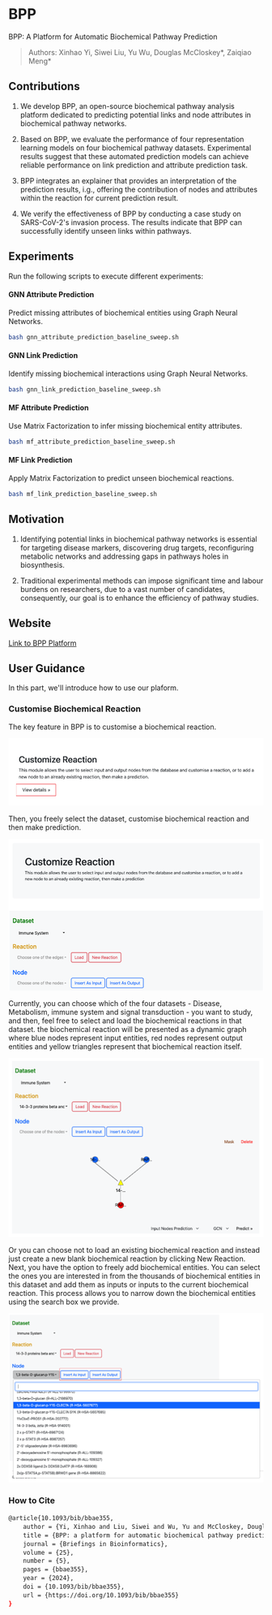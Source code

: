 # BPP
BPP: A Platform for Automatic Biochemical Pathway Prediction
> Authors: Xinhao Yi, Siwei Liu, Yu Wu, Douglas McCloskey*, Zaiqiao Meng*

## Contributions
1. We develop BPP, an open-source biochemical pathway analysis platform dedicated to predicting potential links and node attributes in biochemical pathway networks.

2.  Based on BPP, we evaluate the performance of four representation learning models on four biochemical pathway datasets. Experimental results suggest that these automated prediction models can achieve reliable performance on link prediction and attribute prediction task.

3. BPP integrates an explainer that provides an interpretation of the prediction results, i.g., offering the contribution of nodes and attributes within the reaction for current prediction result.

4. We verify the effectiveness of BPP by conducting a case study on SARS-CoV-2's invasion process. The results indicate that BPP can successfully identify unseen links within pathways.

## Experiments
Run the following scripts to execute different experiments:  

#### GNN Attribute Prediction  
Predict missing attributes of biochemical entities using Graph Neural Networks.  
```bash
bash gnn_attribute_prediction_baseline_sweep.sh
```

#### GNN Link Prediction  
Identify missing biochemical interactions using Graph Neural Networks.  

```bash
bash gnn_link_prediction_baseline_sweep.sh
```

#### MF Attribute Prediction
Use Matrix Factorization to infer missing biochemical entity attributes.

```bash
bash mf_attribute_prediction_baseline_sweep.sh
```


#### MF Link Prediction
Apply Matrix Factorization to predict unseen biochemical reactions.

```bash
bash mf_link_prediction_baseline_sweep.sh
```


## Motivation

1. Identifying potential links in biochemical pathway networks is essential for targeting disease markers, discovering drug targets, reconfiguring metabolic networks and addressing gaps in pathways holes in biosynthesis.

2. Traditional experimental methods can impose significant time and labour burdens on researchers, due to a vast number of candidates, consequently, our goal is to enhance the efficiency of pathway studies.

## Website
[Link to BPP Platform](http://54.196.133.66:8000)

## User Guidance
In this part, we'll introduce how to use our plaform. 

### Customise Biochemical Reaction
The key feature in BPP is to customise a biochemical reaction.

![customise the reaction](./figures/cus_reaction.png "customise the reaction")

Then, you freely select the dataset, customise biochemical reaction and then make prediction. 

![customise the reaction](./figures/cus_reaction_detail.png "customise the reaction detail")

Currently, you can choose which of the four datasets - Disease, Metabolism, immune system and signal transduction - you want to study, and then, feel free to select and load the biochemical reactions in that dataset. the biochemical reaction will be presented as a dynamic graph where blue nodes represent input entities, red nodes represent output entities and yellow triangles represent that biochemical reaction itself.

![customise the reaction](./figures/cus_load_reaction.png "load the reaction")

Or you can choose not to load an existing biochemical reaction and instead just create a new blank biochemical reaction by clicking New Reaction. Next, you have the option to freely add biochemical entities. You can select the ones you are interested in from the thousands of biochemical entities in this dataset and add them as inputs or inputs to the current biochemical reaction. This process allows you to narrow down the biochemical entities using the search box we provide.

![customise the reaction](./figures/cus_load_node.png "load node")

### How to Cite

```bash
@article{10.1093/bib/bbae355,
    author = {Yi, Xinhao and Liu, Siwei and Wu, Yu and McCloskey, Douglas and Meng, Zaiqiao},
    title = {BPP: a platform for automatic biochemical pathway prediction},
    journal = {Briefings in Bioinformatics},
    volume = {25},
    number = {5},
    pages = {bbae355},
    year = {2024},
    doi = {10.1093/bib/bbae355},
    url = {https://doi.org/10.1093/bib/bbae355}
}
```








